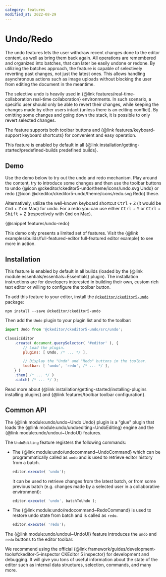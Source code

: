 ```yaml
---
category: features
modified_at: 2022-08-29
---
```


# Undo/Redo

The undo features lets the user withdraw recent changes done to the editor content, as well as bring them back again. All operations are remembered and organized into batches, that can later be easily undone or redone. By utilizing the batches approach, the feature is capable of selectively reverting past changes, not just the latest ones. This allows handling asynchronous actions such as image uploads without blocking the user from editing the document in the meantime.

The selective undo is heavily used in {@link features/real-time-collaboration real-time collaboration} environments. In such scenario, a specific user should only be able to revert their changes, while keeping the changes made by other users intact (unless there is an editing conflict). By omitting some changes and going down the stack, it is possible to only revert selected changes.

The feature supports both toolbar buttons and {@link features/keyboard-support keyboard shortcuts} for convenient and easy operation.

<info-box info>
	This feature is enabled by default in all {@link installation/getting-started/predefined-builds predefined builds}.
</info-box>

## Demo

Use the demo below to try out the undo and redo mechanism. Play around the content, try to introduce some changes and then use the toolbar buttons to undo {@icon @ckeditor/ckeditor5-undo/theme/icons/undo.svg Undo} or redo {@icon @ckeditor/ckeditor5-undo/theme/icons/redo.svg Redo} these.

Alternatively, utilize the well-known keyboard shortcut <kbd>Ctrl</kbd> + <kbd>Z</kbd> (it would be <kbd>Cmd</kbd> + <kbd>Z</kbd> on Mac) for undo. For a redo you can use either <kbd>Ctrl</kbd> + <kbd>Y</kbd> or <kbd>Ctrl</kbd> + <kbd>Shift</kbd> + <kbd>Z</kbd> (respectively with <kbd>Cmd</kbd> on Mac).

{@snippet features/undo-redo}

<info-box info>
	This demo only presents a limited set of features. Visit the {@link examples/builds/full-featured-editor full-featured editor example} to see more in action.
</info-box>

## Installation

<info-box info>
	This feature is enabled by default in all builds (loaded by the {@link module:essentials/essentials~Essentials} plugin). The installation instructions are for developers interested in building their own, custom rich text editor or willing to configure the toolbar button.
</info-box>

To add this feature to your editor, install the [`@ckeditor/ckeditor5-undo`](https://www.npmjs.com/package/@ckeditor/ckeditor5-undo) package:

```
npm install --save @ckeditor/ckeditor5-undo
```

Then add the `Undo` plugin to your plugin list and to the toolbar:

```js
import Undo from '@ckeditor/ckeditor5-undo/src/undo';

ClassicEditor
	.create( document.querySelector( '#editor' ), {
		// Load the plugin.
		plugins: [ Undo, /* ... */ ],

		// Display the "Undo" and "Redo" buttons in the toolbar.
		toolbar: [ 'undo', 'redo', /* ... */ ],
	} )
	.then( /* ... */ )
	.catch( /* ... */ );
```

<info-box info>
	Read more about {@link installation/getting-started/installing-plugins installing plugins} and {@link features/toolbar toolbar configuration}.
</info-box>

## Common API

The {@link module:undo/undo~Undo Undo} plugin is a "glue" plugin that loads the {@link module:undo/undoediting~UndoEditing} engine and the {@link module:undo/undoui~UndoUI} features.

The `UndoEditing` feature registers the following commands:

* The {@link module:undo/undocommand~UndoCommand} which can be programmatically called as `undo` and is used to retrieve editor history from a batch.

	```js
	editor.execute( 'undo');
	```

	It can be used to retrieve changes from the latest batch, or from some previous batch (e.g. changes made by a selected user in a collaborative environment):

	```js
	editor.execute( 'undo', batchToUndo );
	```

* The {@link module:undo/redocommand~RedoCommand} is used to restore undo state from batch and is called as `redo`.

	```js
	editor.execute( 'redo');
	```


The {@link module:undo/undoui~UndoUI} feature introduces the `undo` and `redo` buttons to the editor toolbar.



<info-box>
	We recommend using the official {@link framework/guides/development-tools#ckeditor-5-inspector CKEditor 5 inspector} for development and debugging. It will give you tons of useful information about the state of the editor such as internal data structures, selection, commands, and many more.
</info-box>
